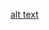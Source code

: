 [alt text]([http://url/to/img.png](https://github.com/a998766543321/Learning-Summary/blob/main/images/stellaCover.jpg))
